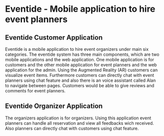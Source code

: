 # Eventide - Mobile application to hire event planners

## Eventide Customer Application

Eventide is a mobile application to hire event organizers under main six categories. The eventide system has three main components, which are two mobile applications and the web application. One mobile application is for customers and the other mobile application for event planners and the web application for the admin. Using the Augmented Reality (AR) customers can visualize event items. Furthermore customers can directly chat 
with event planners using chat feature and also there is an voice assistant called Alan to navigate between pages. Customers would be able to give reviews and comments for event planners.

## Eventide Organizer Application

The organizers application is for organizers. Using this application event planners can handle all reservation and view all feedbacks wich received. Also planners can directly chat with customers using chat feature.
